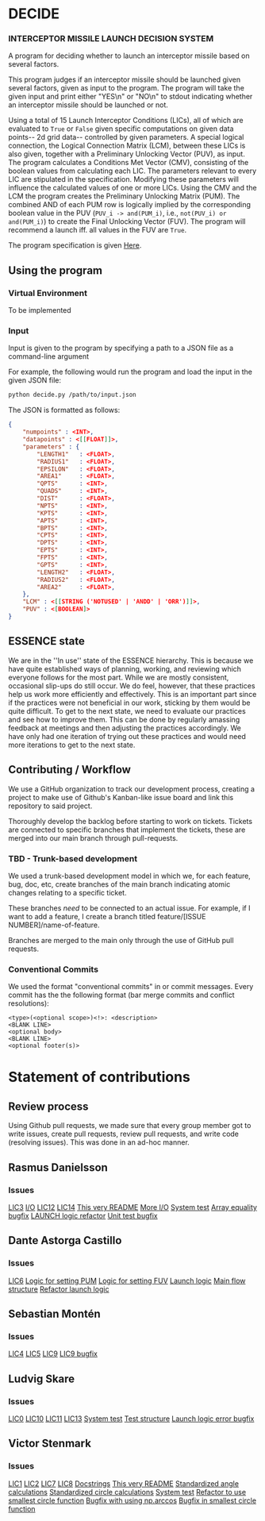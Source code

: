 # DECIDE
### INTERCEPTOR MISSILE LAUNCH DECISION SYSTEM

A program for deciding whether to launch an interceptor missile based on several factors.

This program judges if an interceptor missile should be launched given several factors, given 
as input to the program. The program will take the given input and print either "YES\n" or 
"NO\n" to stdout indicating whether an interceptor missile should be launched or not.

Using a total of 15 Launch Interceptor Conditions (LICs), all of which are evaluated to 
`True` or `False` given specific computations on given data points-- 2d grid data-- controlled
by given parameters. A special logical connection, the Logical Connection Matrix (LCM), between 
these LICs is also given, together with a Preliminary Unlocking Vector (PUV), as input. 
The program calculates a Conditions Met Vector (CMV), consisting of the boolean values from
calculating each LIC. The parameters relevant to every LIC are stipulated in the specification.
Modifying these parameters will influence the calculated values of one or more LICs.
Using the CMV and the LCM the program creates the Preliminary Unlocking Matrix (PUM). The combined 
AND of each PUM row is logically implied by the corresponding boolean value in the PUV 
(`PUV_i -> and(PUM_i)`, i.e., `not(PUV_i) or and(PUM_i)`) to create the Final Unlocking Vector (FUV). 
The program will recommend a launch iff. all values in the FUV are `True`.

The program specification is given [Here](./decide.pdf).

## Using the program

### Virtual Environment
To be implemented

### Input 
Input is given to the program by specifying a path to a JSON file as a command-line argument

For example, the following would run the program and load the input in the given JSON file:
```bash
python decide.py /path/to/input.json
```
The JSON is formatted as follows:

```json
{
    "numpoints" : <INT>,
    "datapoints" : <[[FLOAT]]>,
    "parameters" : {
        "LENGTH1"   : <FLOAT>,
        "RADIUS1"   : <FLOAT>,
        "EPSILON"   : <FLOAT>,
        "AREA1"     : <FLOAT>,
        "QPTS"      : <INT>,
        "QUADS"     : <INT>,
        "DIST"      : <FLOAT>,
        "NPTS"      : <INT>,
        "KPTS"      : <INT>,
        "APTS"      : <INT>,
        "BPTS"      : <INT>,
        "CPTS"      : <INT>,
        "DPTS"      : <INT>,
        "EPTS"      : <INT>,
        "FPTS"      : <INT>,
        "GPTS"      : <INT>,
        "LENGTH2"   : <FLOAT>,
        "RADIUS2"   : <FLOAT>,
        "AREA2"     : <FLOAT>,
    },
    "LCM" : <[[STRING ('NOTUSED' | 'ANDD' | 'ORR')]]>,
    "PUV" : <[BOOLEAN]>
}
```
## ESSENCE state
We are in the ''In use'' state of the ESSENCE hierarchy. This is because we have quite established ways of planning, working, and reviewing which everyone follows for the most part. While we are mostly consistent, occasional slip-ups do still occur. We do feel, however, that these practices help us work more efficiently and effectively. This is an important part since if the practices were not beneficial in our work, sticking by them would be quite difficult. To get to the next state, we need to evaluate our practices and see how to improve them. This can be done by regularly amassing feedback at meetings and then adjusting the practices accordingly. We have only had one iteration of trying out these practices and would need more iterations to get to the next state.

## Contributing / Workflow
We use a GitHub organization to track our development process, creating a project
to make use of Github's Kanban-like issue board and link this repository to said 
project. 

Thoroughly develop the backlog before starting to work on tickets.
Tickets are connected to specific branches that implement the tickets, these are
merged into our main branch through pull-requests.

### TBD - Trunk-based development
We used a trunk-based development model in which we, for each feature, bug, doc, etc,
create branches of the main branch indicating atomic changes relating to a specific
ticket. 

These branches *need* to be connected to an actual issue. For example, if I want
to add a feature, I create a branch titled feature/[ISSUE NUMBER]/name-of-feature.

Branches are merged to the main only through the use of GitHub pull requests.

### Conventional Commits
We used the format "conventional commits" in or commit messages. Every commit has the 
the following format (bar merge commits and conflict resolutions):

```
<type>(<optional scope>)<!>: <description>
<BLANK LINE>
<optional body>
<BLANK LINE>
<optional footer(s)>
```


# Statement of contributions

## Review process 
Using Github pull requests, we made sure that every group member got to write issues,
create pull requests, review pull requests, and write code (resolving issues). This 
was done in an ad-hoc manner.

## Rasmus Danielsson
### Issues 
[LIC3](https://github.com/KTH-DD2480-Fundsoft/assignment-1/issues/8)
[I/O](https://github.com/KTH-DD2480-Fundsoft/assignment-1/issues/17)
[LIC12](https://github.com/KTH-DD2480-Fundsoft/assignment-1/issues/26)
[LIC14](https://github.com/KTH-DD2480-Fundsoft/assignment-1/issues/28)
[This very README](https://github.com/KTH-DD2480-Fundsoft/assignment-1/issues/38)
[More I/O](https://github.com/KTH-DD2480-Fundsoft/assignment-1/issues/39)
[System test](https://github.com/KTH-DD2480-Fundsoft/assignment-1/issues/62)
[Array equality bugfix](https://github.com/KTH-DD2480-Fundsoft/assignment-1/issues/68)
[LAUNCH logic refactor](https://github.com/KTH-DD2480-Fundsoft/assignment-1/issues/72)
[Unit test bugfix](https://github.com/KTH-DD2480-Fundsoft/assignment-1/issues/75)

## Dante Astorga Castillo
### Issues
[LIC6](https://github.com/KTH-DD2480-Fundsoft/assignment-1/issues/11)
[Logic for setting PUM](https://github.com/KTH-DD2480-Fundsoft/assignment-1/issues/19)
[Logic for setting FUV](https://github.com/KTH-DD2480-Fundsoft/assignment-1/issues/22)
[Launch logic](https://github.com/KTH-DD2480-Fundsoft/assignment-1/issues/24)
[Main flow structure](https://github.com/KTH-DD2480-Fundsoft/assignment-1/issues/33)
[Refactor launch logic](https://github.com/KTH-DD2480-Fundsoft/assignment-1/issues/67)

## Sebastian Montén
### Issues
[LIC4](https://github.com/KTH-DD2480-Fundsoft/assignment-1/issues/21)
[LIC5](https://github.com/KTH-DD2480-Fundsoft/assignment-1/issues/10)
[LIC9](https://github.com/KTH-DD2480-Fundsoft/assignment-1/issues/9)
[LIC9 bugfix](https://github.com/KTH-DD2480-Fundsoft/assignment-1/issues/53)

## Ludvig Skare
### Issues
[LIC0](https://github.com/KTH-DD2480-Fundsoft/assignment-1/issues/5)
[LIC10](https://github.com/KTH-DD2480-Fundsoft/assignment-1/issues/23)
[LIC11](https://github.com/KTH-DD2480-Fundsoft/assignment-1/issues/25)
[LIC13](https://github.com/KTH-DD2480-Fundsoft/assignment-1/issues/27)
[System test](https://github.com/KTH-DD2480-Fundsoft/assignment-1/issues/58)
[Test structure](https://github.com/KTH-DD2480-Fundsoft/assignment-1/issues/60)
[Launch logic error bugfix](https://github.com/KTH-DD2480-Fundsoft/assignment-1/issues/77)

## Victor Stenmark
### Issues
[LIC1](https://github.com/KTH-DD2480-Fundsoft/assignment-1/issues/6)
[LIC2](https://github.com/KTH-DD2480-Fundsoft/assignment-1/issues/7)
[LIC7](https://github.com/KTH-DD2480-Fundsoft/assignment-1/issues/12)
[LIC8](https://github.com/KTH-DD2480-Fundsoft/assignment-1/issues/20)
[Docstrings](https://github.com/KTH-DD2480-Fundsoft/assignment-1/issues/29)
[This very README](https://github.com/KTH-DD2480-Fundsoft/assignment-1/issues/38)
[Standardized angle calculations](https://github.com/KTH-DD2480-Fundsoft/assignment-1/issues/51)
[Standardized circle calculations](https://github.com/KTH-DD2480-Fundsoft/assignment-1/issues/55)
[System test](https://github.com/KTH-DD2480-Fundsoft/assignment-1/issues/63)
[Refactor to use smallest circle function](https://github.com/KTH-DD2480-Fundsoft/assignment-1/issues/64)
[Bugfix with using np.arccos](https://github.com/KTH-DD2480-Fundsoft/assignment-1/issues/65)
[Bugfix in smallest circle function](https://github.com/KTH-DD2480-Fundsoft/assignment-1/issues/70)

